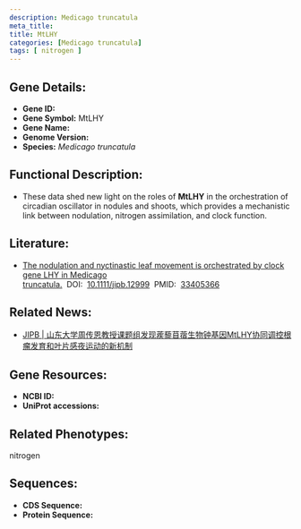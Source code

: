 ```yaml
---
description: Medicago truncatula
meta_title:
title: MtLHY
categories: [Medicago truncatula]
tags: [ nitrogen ]
---
```


## Gene Details:
- **Gene ID:**	[]()
- **Gene Symbol:** MtLHY
- **Gene Name:** 
- **Genome Version:** []()
- **Species:** *Medicago truncatula*

## Functional Description:
   - These data shed new light on the roles of **MtLHY** in the orchestration of circadian oscillator in nodules and shoots, which provides a mechanistic link between nodulation, nitrogen assimilation, and clock function.

## Literature:
   - [The nodulation and nyctinastic leaf movement is orchestrated by clock gene LHY in Medicago truncatula.]( https://onlinelibrary.wiley.com/doi/full/10.1111/jipb.12999)&nbsp;&nbsp;DOI:&nbsp;&nbsp;[10.1111/jipb.12999](https://onlinelibrary.wiley.com/doi/full/10.1111/jipb.12999)&nbsp;&nbsp;PMID:&nbsp;&nbsp;[33405366](https://pubmed.ncbi.nlm.nih.gov/33405366/)

## Related News:
   - [JIPB | 山东大学周传恩教授课题组发现蒺藜苜蓿生物钟基因MtLHY协同调控根瘤发育和叶片感夜运动的新机制](https://mp.weixin.qq.com/s?__biz=Mzg3MDEwNDEyMg==&mid=2247493728&idx=5&sn=51350a1b4700dcf2ad674674170d486a&chksm=ce904535f9e7cc23a4259fabcbd4bac6fd26eeb37707e4f7575aad70557d0b7f7cdcd0579497&scene=27#wechat_redirect)

## Gene Resources:
- **NCBI ID:** [](https://www.ncbi.nlm.nih.gov/gene/?term=)
- **UniProt accessions:** [](https://www.uniprot.org/uniprotkb//entry)

## Related Phenotypes:
nitrogen

## Sequences:
- **CDS Sequence:**
- **Protein Sequence:**

